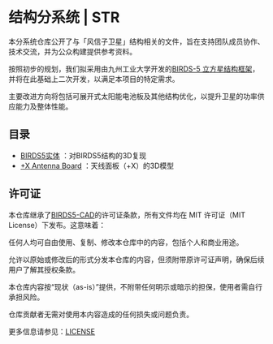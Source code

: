 # 结构分系统 | STR  

本分系统仓库公开了与「风信子卫星」结构相关的文件，旨在支持团队成员协作、技术交流，并为公众构建提供参考资料。  

按照初步的规划，我们拟采用由九州工业大学开发的[BIRDS-5 立方星结构框架](https://github.com/BIRDSOpenSource/BIRDS5-CAD)，并将在此基础上二次开发，以满足本项目的特定需求。  

主要改进方向将包括可展开式太阳能电池板及其他结构优化，以提升卫星的功率供应能力及整体性能。  

## 目录  
- [BIRDS5实体](https://github.com/HyacinthSat/STR/tree/main/BIRDS5%E5%AE%9E%E4%BD%93) ：对BIRDS5结构的3D复现
- [+X Antenna Board](https://github.com/HyacinthSat/STR/tree/main/%2BX%20Antenna%20Board) ：天线面板（+X）的3D模型

## 许可证  

本仓库继承了[BIRDS5-CAD](https://github.com/BIRDSOpenSource/BIRDS5-CAD)的许可证条款，所有文件均在 MIT 许可证（MIT License）下发布。这意味着：

任何人均可自由使用、复制、修改本仓库中的内容，包括个人和商业用途。

允许以原始或修改后的形式分发本仓库的内容，但须附带原许可证声明，确保后续用户了解其授权条款。

本仓库内容按“现状（as-is）”提供，不附带任何明示或暗示的担保，使用者需自行承担风险。

仓库贡献者无需对使用本内容造成的任何损失或问题负责。

更多信息请参见：[LICENSE](https://github.com/HyacinthSat/STR/blob/main/LICENSE)

